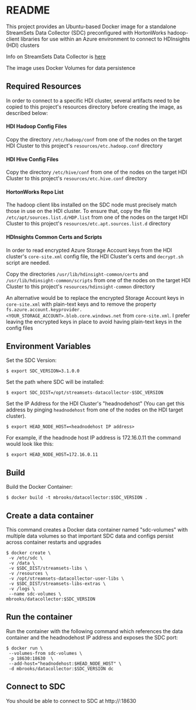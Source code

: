 # README

This project provides an Ubuntu-based Docker image for a standalone StreamSets Data 
Collector (SDC) preconfigured with  HortonWorks hadoop-client libraries for use within 
an Azure environment to connect to HDInsights (HDI) clusters

Info on StreamSets Data Collector is [here](https://streamsets.com/products/sdc)

The image uses Docker Volumes for data persistence

## Required Resources

In order to connect to a specific HDI cluster, several artifacts need to be 
copied to this project's resources directory before creating the image, as described below: 

#### HDI Hadoop Config Files

Copy the directory `/etc/hadoop/conf` from one of the nodes on the target 
HDI Cluster to this project's `resources/etc.hadoop.conf` directory

#### HDI Hive Config Files

Copy the directory `/etc/hive/conf` from one of the nodes on the target HDI 
Cluster to this project's `resources/etc.hive.conf` directory

#### HortonWorks Repo List

The hadoop client libs installed on the SDC node must precisely match those in use 
on the HDI cluster.  To ensure that, copy the file `/etc/apt/sources.list.d/HDP.list` 
from one of the nodes on the target HDI Cluster to this project's
`resources/etc.apt.sources.list.d` directory

#### HDInsights Common Certs and Scripts

In order to read encrypted Azure Storage Account keys from the HDI cluster's 
 `core-site.xml` config file, the HDI Cluster's certs and `decrypt.sh` script are needed.
 
Copy the directories `/usr/lib/hdinsight-common/certs` and 
`/usr/lib/hdinsight-common/scripts` from one of the nodes on the target HDI 
Cluster to this project's `resources/hdinsight-common` directory

An alternative would be to replace the encrypted Storage Account keys 
in `core-site.xml` with plain-text keys and to remove the property
`fs.azure.account.keyprovider.<YOUR_STORAGE_ACCOUNT>.blob.core.windows.net` from 
`core-site.xml`.   I prefer leaving the encrypted keys in place to avoid having 
plain-text keys in the config files




## Environment Variables

Set the SDC Version:

	$ export SDC_VERSION=3.1.0.0

Set the path where SDC will be installed:

	$ export SDC_DIST=/opt/streamsets-datacollector-$SDC_VERSION

Set the IP Address for the HDI Cluster's "headnodehost"
(You can get this address by pinging `headnodehost` from one of the nodes on the 
HDI target cluster).  

	$ export HEAD_NODE_HOST=<headnodehost IP address>
	
For example, if the headnode host IP address is 172.16.0.11 the command would look like this:

	$ export HEAD_NODE_HOST=172.16.0.11
	
## Build

Build the Docker Container:

	$ docker build -t mbrooks/datacollector:$SDC_VERSION .


## Create a data container 

This command creates a Docker data container named "sdc-volumes" 
with multiple data volumes so that important SDC data and configs 
persist across container restarts and upgrades

	$ docker create \
	 -v /etc/sdc \
	 -v /data \
	 -v $SDC_DIST/streamsets-libs \
	 -v /resources \
	 -v /opt/streamsets-datacollector-user-libs \
	 -v $SDC_DIST/streamsets-libs-extras \
	 -v /logs \
	 --name sdc-volumes \
	mbrooks/datacollector:$SDC_VERSION



## Run the container
Run the container with the following command which references the data container and the 
headnodehost IP address and exposes the SDC port:

 
	$ docker run \
	 --volumes-from sdc-volumes \
	 -p 18630:18630  \
	 --add-host="headnodehost:$HEAD_NODE_HOST" \
	 -d mbrooks/datacollector:$SDC_VERSION dc 
 
 ## Connect to SDC
 You should be able to connect to SDC at http://<docker-host>:18630
 
 
 
 
 
 

